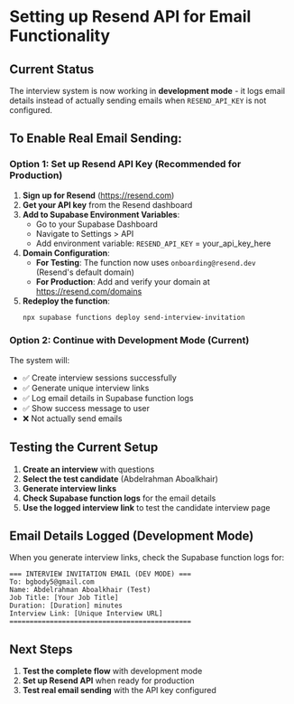# Setting up Resend API for Email Functionality

## Current Status

The interview system is now working in **development mode** - it logs email details instead of actually sending emails when `RESEND_API_KEY` is not configured.

## To Enable Real Email Sending:

### Option 1: Set up Resend API Key (Recommended for Production)

1. **Sign up for Resend** (https://resend.com)
2. **Get your API key** from the Resend dashboard
3. **Add to Supabase Environment Variables**:
   - Go to your Supabase Dashboard
   - Navigate to Settings > API
   - Add environment variable: `RESEND_API_KEY` = your_api_key_here
4. **Domain Configuration**:
   - **For Testing**: The function now uses `onboarding@resend.dev` (Resend's default domain)
   - **For Production**: Add and verify your domain at https://resend.com/domains
5. **Redeploy the function**:
   ```bash
   npx supabase functions deploy send-interview-invitation
   ```

### Option 2: Continue with Development Mode (Current)

The system will:

- ✅ Create interview sessions successfully
- ✅ Generate unique interview links
- ✅ Log email details in Supabase function logs
- ✅ Show success message to user
- ❌ Not actually send emails

## Testing the Current Setup

1. **Create an interview** with questions
2. **Select the test candidate** (Abdelrahman Aboalkhair)
3. **Generate interview links**
4. **Check Supabase function logs** for the email details
5. **Use the logged interview link** to test the candidate interview page

## Email Details Logged (Development Mode)

When you generate interview links, check the Supabase function logs for:

```
=== INTERVIEW INVITATION EMAIL (DEV MODE) ===
To: bgbody5@gmail.com
Name: Abdelrahman Aboalkhair (Test)
Job Title: [Your Job Title]
Duration: [Duration] minutes
Interview Link: [Unique Interview URL]
=============================================
```

## Next Steps

1. **Test the complete flow** with development mode
2. **Set up Resend API** when ready for production
3. **Test real email sending** with the API key configured
